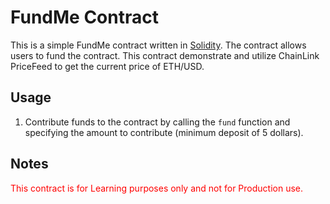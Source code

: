 # FundMe Contract

This is a simple FundMe contract written in [Solidity](https://soliditylang.org/). The contract allows users to fund the contract. This contract demonstrate and utilize ChainLink PriceFeed to get the current price of ETH/USD.

## Usage

1. Contribute funds to the contract by calling the `fund` function and specifying the amount to contribute (minimum deposit of 5 dollars).


## Notes
<span style="color:red;">This contract is for Learning purposes only and not for Production use. </span>
